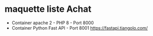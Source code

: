 # maquette liste Achat

- Container apache 2 - PHP 8 - Port 8000
- Container Python Fast API - Port 8001 <https://fastapi.tiangolo.com/> 